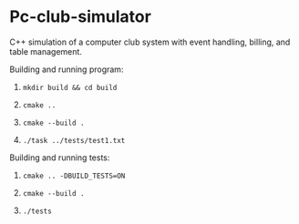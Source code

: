 # Pc-club-simulator
C++ simulation of a computer club system with event handling, billing, and table management.

Building and running program:

1. ``mkdir build && cd build``

2. ``cmake ..``

3. ``cmake --build .``

4. `` ./task ../tests/test1.txt ``

Building and running tests:

1. ``cmake .. -DBUILD_TESTS=ON``

2. ``cmake --build .``

3. ``./tests``
